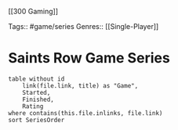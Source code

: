 [[300 Gaming]]

Tags:: #game/series
Genres:: [[Single-Player]]

# Saints Row Game Series
```dataview
table without id
    link(file.link, title) as "Game",
    Started,
	Finished,
	Rating
where contains(this.file.inlinks, file.link)
sort SeriesOrder
```